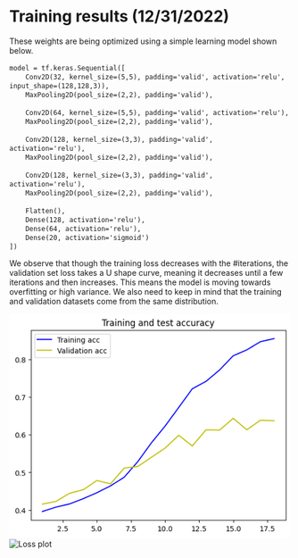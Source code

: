 # Training results (12/31/2022)

These weights are being optimized using a simple learning model shown below.
``` 
model = tf.keras.Sequential([
    Conv2D(32, kernel_size=(5,5), padding='valid', activation='relu', input_shape=(128,128,3)),
    MaxPooling2D(pool_size=(2,2), padding='valid'),
    
    Conv2D(64, kernel_size=(5,5), padding='valid', activation='relu'),
    MaxPooling2D(pool_size=(2,2), padding='valid'),

    Conv2D(128, kernel_size=(3,3), padding='valid', activation='relu'),
    MaxPooling2D(pool_size=(2,2), padding='valid'),
    
    Conv2D(128, kernel_size=(3,3), padding='valid', activation='relu'),
    MaxPooling2D(pool_size=(2,2), padding='valid'),

    Flatten(),
    Dense(128, activation='relu'),
    Dense(64, activation='relu'),
    Dense(20, activation='sigmoid')
])
```
We observe that though the training loss decreases with the #iterations, the validation set loss takes a U shape curve, meaning it decreases until a few iterations and then increases. This means the model is moving towards overfitting or high variance. We also need to keep in mind that the training and validation datasets come from the same distribution.

![Accuracy plot](./accuracy.png)
![Loss plot](https://upload.wikimedia.org/wikipedia/commons/thumb/e/e7/Everest_North_Face_toward_Base_Camp_Tibet_Luca_Galuzzi_2006.jpg/495px-Everest_North_Face_toward_Base_Camp_Tibet_Luca_Galuzzi_2006.jpg)
